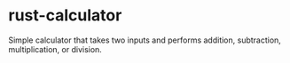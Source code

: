 # rust-calculator
Simple calculator that takes two inputs and performs addition, subtraction, multiplication, or division.
